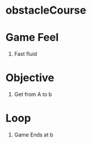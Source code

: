 # obstacleCourse

# Game Feel

1. Fast fluid

# Objective 

1. Get from A to b

# Loop

1. Game Ends at b